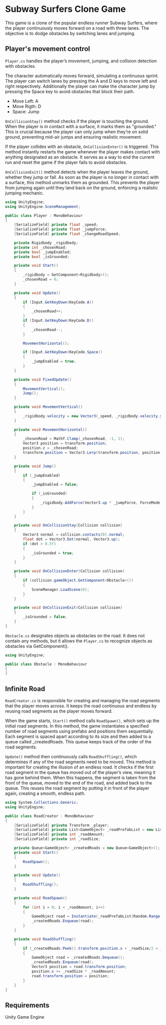 # Subway Surfers Clone Game

This game is a clone of the popular endless runner Subway Surfers, where the player continuously moves forward on a road with three lanes. The objective is to dodge obstacles by switching lanes and jumping. 

## Player's movement сontrol

`Player.cs` handles the player’s movement, jumping, and collision detection with obstacles. 

The character automatically moves forward, simulating a continuous sprint. The player can switch lanes by pressing the A and D keys to move left and right respectively. Additionally the player can make the character jump by pressing the Space key to avoid obstacles that block their path.

- Move Left: A
- Move Rigth: D
- Space: Jump

`OnCollisionStay()` method checks if the player is touching the ground. When the player is in contact with a surface, it marks them as "grounded." This is crucial because the player can only jump when they’re on solid ground, preventing mid-air jumps and ensuring realistic movement.

If the player collides with an obstacle, `OnCollisionEnter()` is triggered. This method instantly restarts the game whenever the player makes contact with anything designated as an obstacle. It serves as a way to end the current run and reset the game if the player fails to avoid obstacles.

`OnCollisionExit()`  method detects when the player leaves the ground, whether they jump or fall. As soon as the player is no longer in contact with a surface, this method unmarks them as grounded. This prevents the player from jumping again until they land back on the ground, enforcing a realistic jumping mechanic.

```csharp
using UnityEngine;
using UnityEngine.SceneManagement;

public class Player : MonoBehaviour
{
    [SerializeField] private float _speed;
    [SerializeField] private float _jumpForce;
    [SerializeField] private float _changeRoadSpeed;

    private Rigidbody _rigidbody;
    private int _chosenRoad;
    private bool _jumpEnabled;
    private bool _isGrounded;

    private void Start()
    {
        _rigidbody = GetComponent<Rigidbody>();
        _chosenRoad = 0;
    }

    private void Update()
    {
        if (Input.GetKeyDown(KeyCode.A))
        {
            _chosenRoad++;
        }
        if (Input.GetKeyDown(KeyCode.D))
        {
            _chosenRoad--;
        }

        MovementHorizontal();

        if (Input.GetKeyDown(KeyCode.Space))
        {
            _jumpEnabled = true;
        }
    }

    private void FixedUpdate()
    {
        MovementVertical();
        Jump();
    }

    private void MovementVertical()
    {
        _rigidbody.velocity = new Vector3(_speed, _rigidbody.velocity.y, _rigidbody.velocity.z);
    }

    private void MovementHorizontal()
    {
        _chosenRoad = Mathf.Clamp(_chosenRoad, -1, 1);
        Vector3 position = transform.position;
        position.z = _chosenRoad;
        transform.position = Vector3.Lerp(transform.position, position, Time.deltaTime * _changeRoadSpeed);
    }

    private void Jump()
    {
        if (_jumpEnabled)
        {
            _jumpEnabled = false;

            if (_isGrounded)
            {
                _rigidbody.AddForce(Vector3.up * _jumpForce, ForceMode.Impulse);
            }
        }
    }

    private void OnCollisionStay(Collision collision)
    {
        Vector3 normal = collision.contacts[0].normal;
        float dot = Vector3.Dot(normal, Vector3.up);
        if (dot > 0.5f)
        {
            _isGrounded = true;
        }
    }

    private void OnCollisionEnter(Collision collision)
    {
        if (collision.gameObject.GetComponent<Obstacle>())
        {
            SceneManager.LoadScene(0);
        }
    }

    private void OnCollisionExit(Collision collision)
    {
        _isGrounded = false;
    }
}
```

`Obstacle.cs` designates objects as obstacles on the road. It does not contain any methods, but it allows the `Player.cs` to recognize objects as obstacles via GetComponent<Obstacle>().

```csharp
using UnityEngine;

public class Obstacle : MonoBehaviour
{
}
```

## Infinite Road

`RoadCreator.cs` is responsible for creating and managing the road segments that the player moves across. It keeps the road continuous and endless by reusing road segments as the player moves forward.

When the game starts, `Start()` method calls `RoadSpawn()`, which sets up the initial road segments. In this method, the game instantiates a specified number of road segments using prefabs and positions them sequentially. Each segment is spaced apart according to its size and then added to a queue called _createdRoads. This queue keeps track of the order of the road segments.

`Update()` method then continuously calls `RoadShuffling()`, which determines if any of the road segments need to be moved. This method is important for creating the illusion of an endless road. It checks if the first road segment in the queue has moved out of the player’s view, meaning it has gone behind them. When this happens, the segment is taken from the front of the queue, moved to the end of the road, and added back to the queue. This reuses the road segment by putting it in front of the player again, creating a smooth, endless path.

```csharp
using System.Collections.Generic;
using UnityEngine;

public class RoadCreator : MonoBehaviour
{
    [SerializeField] private Transform _player;
    [SerializeField] private List<GameObject> _roadPrefabList = new List<GameObject>();
    [SerializeField] private int _roadAmount;
    [SerializeField] private int _roadSize;

    private Queue<GameObject> _createdRoads = new Queue<GameObject>();
    private void Start()
    {
        RoadSpawn();
    }

    private void Update()
    {
        RoadShuffling();
    }

    private void RoadSpawn()
    {
        for (int i = 0; i < _roadAmount; i++)
        {
            GameObject road = Instantiate(_roadPrefabList[Random.Range(0, _roadPrefabList.Count)], new Vector3(i * _roadSize, 0f, 0f), Quaternion.identity);
            _createdRoads.Enqueue(road);
        }
    }

    private void RoadShuffling()
    {
        if (_createdRoads.Peek().transform.position.x + _roadSize/2 < _player.position.x)
        {
            GameObject road = _createdRoads.Dequeue();
            _createdRoads.Enqueue(road);
            Vector3 position = road.transform.position;
            position.x += _roadSize * _roadAmount;
            road.transform.position = position;
        }
    }
}
```

## Requirements

Unity Game Engine



 
